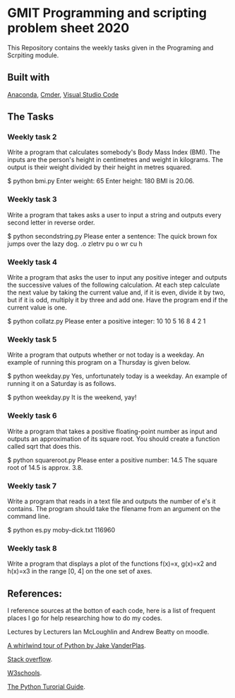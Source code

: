 # GMIT Programming and scripting problem sheet 2020

This Repository contains the weekly tasks given in the Programing and Scrpiting module.

## Built with

[Anaconda](https://www.anaconda.com/), 
[Cmder](https://cmder.net/), 
[Visual Studio Code](https://code.visualstudio.com/)


## The Tasks 

### Weekly task 2

Write a program that calculates somebody's Body Mass Index (BMI). The inputs are the person's height in centimetres and weight in kilograms. The output is their weight divided by their height in metres squared.

$ python bmi.py
Enter weight: 65
Enter height: 180
BMI is 20.06.

### Weekly task 3

Write a program that takes asks a user to input a string and outputs every second letter in reverse order.

$ python secondstring.py
Please enter a sentence: The quick brown fox jumps over the lazy dog.
.o zletrv pu o wr cu h

### Weekly task 4

Write a program that asks the user to input any positive integer and outputs the successive values of the following calculation. At each step calculate the next value by taking the current value and, if it is even, divide it by two, but if it is odd, multiply it by three and add one. Have the program end if the current value is one.

$ python collatz.py
Please enter a positive integer: 10
10 5 16 8 4 2 1

### Weekly task 5

Write a program that outputs whether or not today is a weekday. An example of running this program on a Thursday is given below.

$ python weekday.py
Yes, unfortunately today is a weekday.
An example of running it on a Saturday is as follows.

$ python weekday.py
It is the weekend, yay!


### Weekly task 6

Write a program that takes a positive floating-point number as input and outputs an approximation of its square root. You should create a function called sqrt that does this.

$ python squareroot.py
Please enter a positive number: 14.5
The square root of 14.5 is approx. 3.8.


### Weekly task 7

Write a program that reads in a text file and outputs the number of e's it contains. The program should take the filename from an argument on the command line.

$ python es.py moby-dick.txt
116960

### Weekly task 8

Write a program that displays a plot of the functions 
f(x)=x, g(x)=x2 and h(x)=x3 in the range [0, 4] on the one set of axes.



## References:
I reference sources at the botton of each code, here is a list of frequent places I go for help researching how to do my codes. 

Lectures by Lecturers Ian McLoughlin and Andrew Beatty on moodle. 

[A whirlwind tour of Python by Jake VanderPlas](https://jakevdp.github.io/WhirlwindTourOfPython/). 

[Stack overflow](https://stackoverflow.com/).

[W3schools](https://www.w3schools.com/python/).

[The Python Turorial Guide](https://docs.python.org/3/tutorial/).







